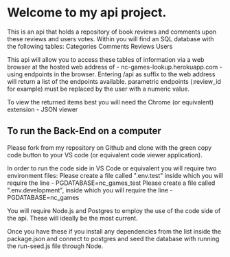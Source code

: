 # Welcome to my api project.

This is an api that holds a repository of book reviews and comments upon these reviews and users votes.
Within you will find an SQL database with the following tables:
Categories
Comments
Reviews
Users

This api will allow you to access these tables of information via a web browser at the hosted web address of - nc-games-lookup.herokuapp.com - using endpoints in the browser.
Entering /api as suffix to the web address will return a list of the endpoints available. parametric endpoints (:review_id for example) must be replaced by the user with a numeric value.

To view the returned items best you will need the Chrome (or equivalent) extension - JSON viewer

## To run the Back-End on a computer

Please fork from my repository on Github and clone with the green copy code button to your VS code (or equivalent code viewer application).

In order to run the code side in VS Code or equivalent you will require two environment files:
Please create a file called ".env.test" inside which you will require the line - PGDATABASE=nc_games_test
Please create a file called ".env.development", inside which you will require the line - PGDATABASE=nc_games

You will require Node.js and Postgres to employ the use of the code side of the api. These will ideally be the most current.

Once you have these if you install any dependencies from the list inside the package.json and connect to postgres and seed the database with running the run-seed.js file through Node.
